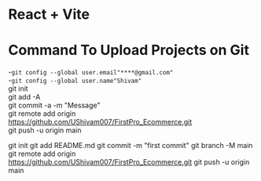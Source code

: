 # React + Vite
# Command To Upload Projects on Git 
-`git config --global user.email"****@gmail.com"`<br>
-`git config --global user.name"Shivam"` <br>
git init <br>
git add -A <br>
git commit -a -m "Message" <br>
git remote add origin https://github.com/UShivam007/FirstPro_Ecommerce.git  <br>
git push -u origin main  <br>


git init
git add README.md
git commit -m "first commit"
git branch -M main
git remote add origin https://github.com/UShivam007/FirstPro_Ecommerce.git
git push -u origin main